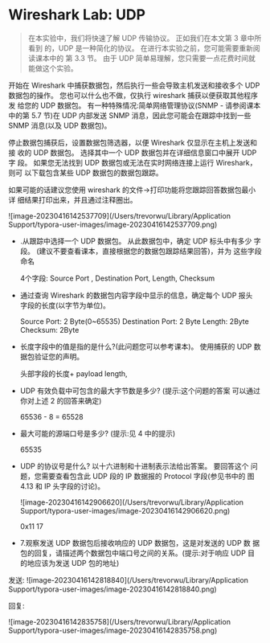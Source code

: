 # Wireshark Lab: UDP

> 在本实验中，我们将快速了解 UDP 传输协议。 正如我们在本文第 3 章中所看到 的，UDP 是一种简化的协议。 在进行本实验之前，您可能需要重新阅读课本中的 第 3.3 节。 由于 UDP 简单易理解，您只需要一点花费时间就能做这个实验。

开始在 Wireshark 中捕获数据包，然后执行一些会导致主机发送和接收多个 UDP 数据包的操作。 您也可以什么也不做，仅执行 wireshark 捕获以便获取其他程序发 给您的 UDP 数据包。 有一种特殊情况:简单网络管理协议(SNMP - 请参阅课本 中的第 5.7 节)在 UDP 内部发送 SNMP 消息，因此您可能会在跟踪中找到一些 SNMP 消息(以及 UDP 数据包)。

停止数据包捕获后，设置数据包筛选器，以便 Wireshark 仅显示在主机上发送和接 收的 UDP 数据包。 选择其中一个 UDP 数据包并在详细信息窗口中展开 UDP 字 段。 如果您无法找到 UDP 数据包或无法在实时网络连接上运行 Wireshark，则可 以下载包含某些 UDP 数据包的数据包跟踪。

如果可能的话建议您使用 wireshark 的文件->打印功能将您跟踪回答数据包最小详 细结果打印出来，并且通过注释圈出。

![image-20230416142537709](/Users/trevorwu/Library/Application Support/typora-user-images/image-20230416142537709.png)

- .从跟踪中选择一个 UDP 数据包。 从此数据包中，确定 UDP 标头中有多少 字段。 (建议不要查看课本，直接根据您的数据包跟踪结果回答)，并为 这些字段命名

  4个字段: Source Port , Destination Port, Length, Checksum

- 通过查询 Wireshark 的数据包内容字段中显示的信息，确定每个 UDP 报头 字段的长度(以字节为单位)。

  Source Port:	2 Byte(0~65535)
  Destination Port:	2 Byte 
  Length: 2Byte
  Checksum: 2Byte

- 长度字段中的值是指的是什么?(此问题您可以参考课本)。 使用捕获的 UDP 数据包验证您的声明。

  头部字段的长度+ payload length, 

- UDP 有效负载中可包含的最大字节数是多少? (提示:这个问题的答案 可以通过你对上述 2 的回答来确定)

  65536 - 8 = 65528

- 最大可能的源端口号是多少? (提示:见 4 中的提示)

  65535

- UDP 的协议号是什么? 以十六进制和十进制表示法给出答案。 要回答这个 问题，您需要查看包含此 UDP 段的 IP 数据报的 Protocol 字段(参见书中的 图 4.13 和 IP 头字段的讨论)。

  ![image-20230416142906620](/Users/trevorwu/Library/Application Support/typora-user-images/image-20230416142906620.png)

  0x11 17

- 7.观察发送 UDP 数据包后接收响应的 UDP 数据包，这是对发送的 UDP 数 据包的回复，请描述两个数据包中端口号之间的关系。(提示:对于响应 UDP 目的地应该为发送 UDP 包的地址)

发送: ![image-20230416142818840](/Users/trevorwu/Library/Application Support/typora-user-images/image-20230416142818840.png)

回复: 

![image-20230416142835758](/Users/trevorwu/Library/Application Support/typora-user-images/image-20230416142835758.png)